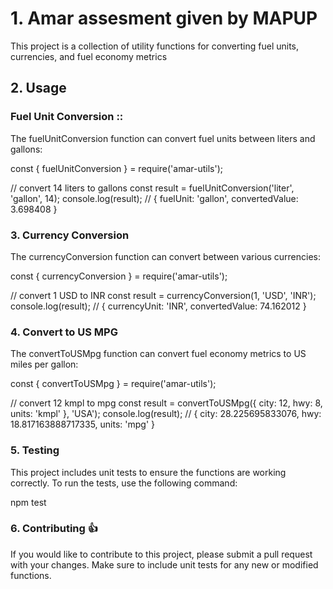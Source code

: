  # 1. Amar assesment given by  MAPUP 
This project is a collection of utility functions for converting fuel units, currencies, and fuel economy metrics

## 2. Usage
### Fuel Unit Conversion ::
The fuelUnitConversion function can convert fuel units between liters and gallons:

const { fuelUnitConversion } = require('amar-utils');

// convert 14 liters to gallons
const result = fuelUnitConversion('liter', 'gallon', 14);
console.log(result); // { fuelUnit: 'gallon', convertedValue: 3.698408 }

### 3. Currency Conversion
The currencyConversion function can convert between various currencies:

const { currencyConversion } = require('amar-utils');

// convert 1 USD to INR
const result = currencyConversion(1, 'USD', 'INR');
console.log(result); // { currencyUnit: 'INR', convertedValue: 74.162012 }

### 4. Convert to US MPG
The convertToUSMpg function can convert fuel economy metrics to US miles per gallon:

const { convertToUSMpg } = require('amar-utils');

// convert 12 kmpl to mpg
const result = convertToUSMpg({ city: 12, hwy: 8, units: 'kmpl' }, 'USA');
console.log(result); // { city: 28.225695833076, hwy: 18.817163888717335, units: 'mpg' }

### 5. Testing
This project includes unit tests to ensure the functions are working correctly. To run the tests, use the following command:

npm test

### 6. Contributing :thumbsup:
If you would like to contribute to this project, please submit a pull request with your changes. Make sure to include unit tests for any new or modified functions.

### 
